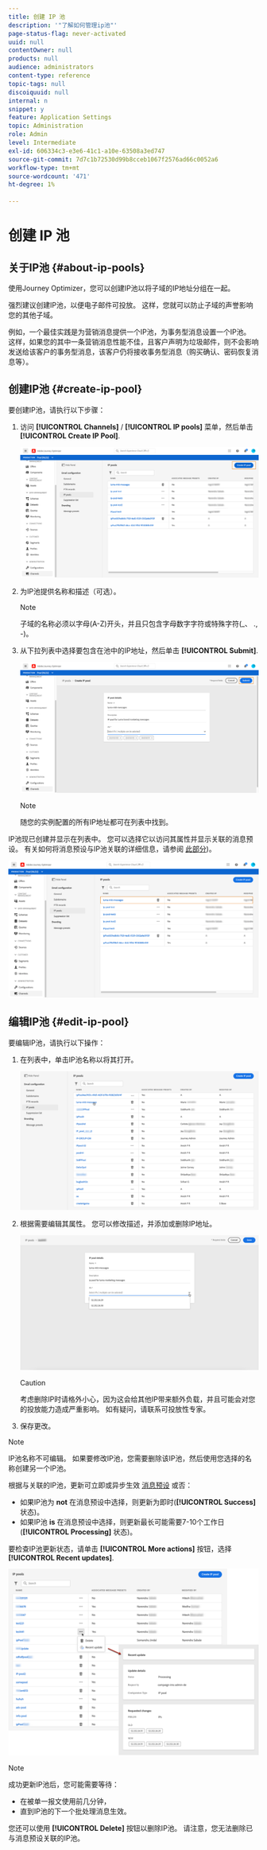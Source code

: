 ```yaml
---
title: 创建 IP 池
description: '"了解如何管理ip池"'
page-status-flag: never-activated
uuid: null
contentOwner: null
products: null
audience: administrators
content-type: reference
topic-tags: null
discoiquuid: null
internal: n
snippet: y
feature: Application Settings
topic: Administration
role: Admin
level: Intermediate
exl-id: 606334c3-e3e6-41c1-a10e-63508a3ed747
source-git-commit: 7d7c1b72530d99b8cceb1067f2576ad66c0052a6
workflow-type: tm+mt
source-wordcount: '471'
ht-degree: 1%

---
```


# 创建 IP 池

## 关于IP池 {#about-ip-pools}

使用Journey Optimizer，您可以创建IP池以将子域的IP地址分组在一起。

强烈建议创建IP池，以便电子邮件可投放。 这样，您就可以防止子域的声誉影响您的其他子域。

例如，一个最佳实践是为营销消息提供一个IP池，为事务型消息设置一个IP池。 这样，如果您的其中一条营销消息性能不佳，且客户声明为垃圾邮件，则不会影响发送给该客户的事务型消息，该客户仍将接收事务型消息（购买确认、密码恢复消息等）。

## 创建IP池 {#create-ip-pool}

要创建IP池，请执行以下步骤：

1. 访问 **[!UICONTROL Channels]** / **[!UICONTROL IP pools]** 菜单，然后单击 **[!UICONTROL Create IP Pool]**.

   ![](../assets/ip-pool-create.png)

1. 为IP池提供名称和描述（可选）。

   >[!NOTE]
   >
   >子域的名称必须以字母(A-Z)开头，并且只包含字母数字字符或特殊字符(_、 ., -)。

1. 从下拉列表中选择要包含在池中的IP地址，然后单击 **[!UICONTROL Submit]**.

   ![](../assets/ip-pool-config.png)

   >[!NOTE]
   >
   >随您的实例配置的所有IP地址都可在列表中找到。

IP池现已创建并显示在列表中。 您可以选择它以访问其属性并显示关联的消息预设。 有关如何将消息预设与IP池关联的详细信息，请参阅 [此部分](message-presets.md))。

![](../assets/ip-pool-created.png)

## 编辑IP池 {#edit-ip-pool}

要编辑IP池，请执行以下操作：

1. 在列表中，单击IP池名称以将其打开。

   ![](../assets/ip-pool-list.png)

1. 根据需要编辑其属性。 您可以修改描述，并添加或删除IP地址。

   ![](../assets/ip-pool-edit.png)

   >[!CAUTION]
   >
   >考虑删除IP时请格外小心，因为这会给其他IP带来额外负载，并且可能会对您的投放能力造成严重影响。 如有疑问，请联系可投放性专家。

1. 保存更改。

>[!NOTE]
>
>IP池名称不可编辑。 如果要修改IP池，您需要删除该IP池，然后使用您选择的名称创建另一个IP池。

根据与关联的IP池，更新可立即或异步生效 [消息预设](message-presets.md) 或否：

* 如果IP池为 **not** 在消息预设中选择，则更新为即时(**[!UICONTROL Success]** 状态)。
* 如果IP池 **is** 在消息预设中选择，则更新最长可能需要7-10个工作日(**[!UICONTROL Processing]** 状态)。

<!--If a message preset has been associated with the IP pool, you first need to remove it before editing the IP pool. Once the your modifications have been done, you can associate the message preset again.-->

要检查IP池更新状态，请单击 **[!UICONTROL More actions]** 按钮，选择 **[!UICONTROL Recent updates]**.

![](../assets/ip-pool-recent-update.png)

>[!NOTE]
>
>成功更新IP池后，您可能需要等待：
>* 在被单一报文使用前几分钟，
>* 直到IP池的下一个批处理消息生效。


您还可以使用 **[!UICONTROL Delete]** 按钮以删除IP池。 请注意，您无法删除已与消息预设关联的IP池。

